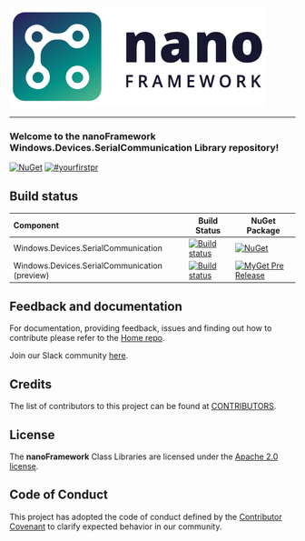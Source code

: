 ![nanoFramework logo](https://github.com/nanoframework/Home/blob/master/resources/logo/nanoFramework-repo-logo.png)

-----

### Welcome to the **nanoFramework** Windows.Devices.SerialCommunication Library repository!

[![NuGet](https://img.shields.io/nuget/dt/nanoFramework.Windows.Devices.SerialCommunication.svg)]() [![#yourfirstpr](https://img.shields.io/badge/first--timers--only-friendly-blue.svg)](https://github.com/nanoframework/Home/blob/master/CONTRIBUTING.md)


## Build status


| Component | Build Status | NuGet Package |
|:-|---|---|
| Windows.Devices.SerialCommunication | [![Build status](https://ci.appveyor.com/api/projects/status/ucxkrrmy3pde1x34?svg=true)](https://ci.appveyor.com/project/nfbot/lib-windows-devices-serialcommunication) | [![NuGet](https://img.shields.io/nuget/vpre/nanoFramework.Windows.Devices.SerialCommunication.svg)](https://www.nuget.org/packages/nanoFramework.Windows.Devices.SerialCommunication/)  |
| Windows.Devices.SerialCommunication (preview) |[![Build status](https://ci.appveyor.com/api/projects/status/ucxkrrmy3pde1x34/branch/develop?svg=true)](https://ci.appveyor.com/project/nfbot/lib-windows-devices-serialcommunication/branch/develop) | [![MyGet Pre Release](https://img.shields.io/myget/nanoframework-dev/vpre/nanoFramework.Windows.Devices.SerialCommunication.svg)](https://www.myget.org/feed/nanoframework-dev/package/nuget/nanoFramework.Windows.Devices.SerialCommunication) |


## Feedback and documentation

For documentation, providing feedback, issues and finding out how to contribute please refer to the [Home repo](https://github.com/nanoframework/Home).

Join our Slack community [here](https://join.slack.com/t/nanoframework/shared_invite/enQtMzI3OTg4MTk0NTgwLWQ0ODQ3ZWIwZjgxZWFmNjU3MDIwN2E2YzM2OTdhMWRiY2Q3M2NlOTk2N2IwNTM3MmRlMmQ2NTRlNjZlYzJlMmY).


## Credits

The list of contributors to this project can be found at [CONTRIBUTORS](https://github.com/nanoframework/Home/blob/master/CONTRIBUTORS.md).


## License

The **nanoFramework** Class Libraries are licensed under the [Apache 2.0 license](http://www.apache.org/licenses/LICENSE-2.0).


## Code of Conduct
This project has adopted the code of conduct defined by the [Contributor Covenant](http://contributor-covenant.org/)
to clarify expected behavior in our community.
